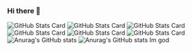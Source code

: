 ### Hi there 👋
![GitHub Stats Card](https://github-readme-stats.vercel.app/api?username=golderperson)
![GitHub Stats Card](https://github-readme-stats.vercel.app/api?username=golderperson)
![GitHub Stats Card](https://github-readme-stats.vercel.app/api?username=golderperson)
![GitHub Stats Card](https://github-readme-stats.vercel.app/api?username=golderperson)
![GitHub Stats Card](https://github-readme-stats.vercel.app/api?username=golderperson)
![GitHub Stats Card](https://github-readme-stats.vercel.app/api?username=golderperson)
![Anurag's GitHub stats](https://github-readme-stats.vercel.app/api?username=golderperson&show_icons=true&theme=radical)
![Anurag's GitHub stats](https://github-readme-stats.vercel.app/api?username=golderperson&show_icons=true&theme=dark)
Im god
<!--
**golderperson/golderperson** is a ✨ _special_ ✨ repository because its `README.md` (this file) appears on your GitHub profile.

Here are some ideas to get you started:


## Trophy
![trophy](https://github-profile-trophy.vercel.app/?username=Keichan15&theme=gruvbox)
- 🔭 I’m currently working on ...
- 🌱 I’m currently learning ...
- 👯 I’m looking to collaborate on ...
- 🤔 I’m looking for help with ...
- 💬 Ask me about ...
- 📫 How to reach me: ...
- 😄 Pronouns: ...
- ⚡ Fun fact: ...
-->
